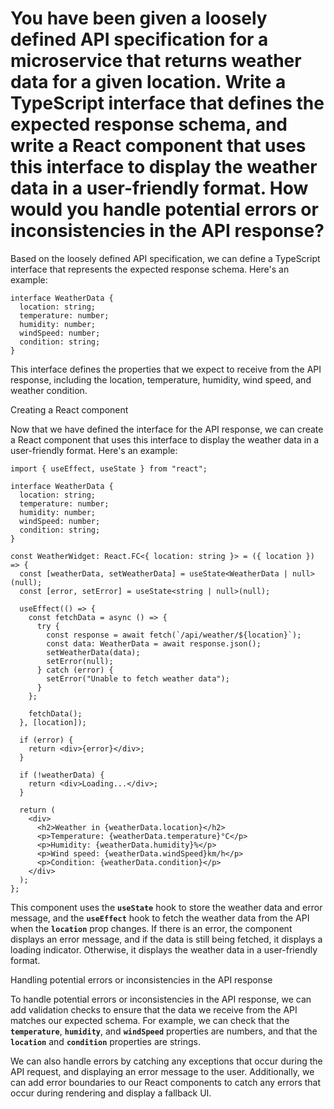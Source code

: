 # You have been given a loosely defined API specification for a microservice that returns weather data for a given location. Write a TypeScript interface that defines the expected response schema, and write a React component that uses this interface to display the weather data in a user-friendly format. How would you handle potential errors or inconsistencies in the API response?

Based on the loosely defined API specification, we can define a TypeScript interface that represents the expected response schema. Here's an example:

```tsx
interface WeatherData {
  location: string;
  temperature: number;
  humidity: number;
  windSpeed: number;
  condition: string;
}
```

This interface defines the properties that we expect to receive from the API response, including the location, temperature, humidity, wind speed, and weather condition.

Creating a React component

Now that we have defined the interface for the API response, we can create a React component that uses this interface to display the weather data in a user-friendly format. Here's an example:

```tsx
import { useEffect, useState } from "react";

interface WeatherData {
  location: string;
  temperature: number;
  humidity: number;
  windSpeed: number;
  condition: string;
}

const WeatherWidget: React.FC<{ location: string }> = ({ location }) => {
  const [weatherData, setWeatherData] = useState<WeatherData | null>(null);
  const [error, setError] = useState<string | null>(null);

  useEffect(() => {
    const fetchData = async () => {
      try {
        const response = await fetch(`/api/weather/${location}`);
        const data: WeatherData = await response.json();
        setWeatherData(data);
        setError(null);
      } catch (error) {
        setError("Unable to fetch weather data");
      }
    };

    fetchData();
  }, [location]);

  if (error) {
    return <div>{error}</div>;
  }

  if (!weatherData) {
    return <div>Loading...</div>;
  }

  return (
    <div>
      <h2>Weather in {weatherData.location}</h2>
      <p>Temperature: {weatherData.temperature}°C</p>
      <p>Humidity: {weatherData.humidity}%</p>
      <p>Wind speed: {weatherData.windSpeed}km/h</p>
      <p>Condition: {weatherData.condition}</p>
    </div>
  );
};
```

This component uses the **`useState`** hook to store the weather data and error message, and the **`useEffect`** hook to fetch the weather data from the API when the **`location`** prop changes. If there is an error, the component displays an error message, and if the data is still being fetched, it displays a loading indicator. Otherwise, it displays the weather data in a user-friendly format.

Handling potential errors or inconsistencies in the API response

To handle potential errors or inconsistencies in the API response, we can add validation checks to ensure that the data we receive from the API matches our expected schema. For example, we can check that the **`temperature`**, **`humidity`**, and **`windSpeed`** properties are numbers, and that the **`location`** and **`condition`** properties are strings.

We can also handle errors by catching any exceptions that occur during the API request, and displaying an error message to the user. Additionally, we can add error boundaries to our React components to catch any errors that occur during rendering and display a fallback UI.